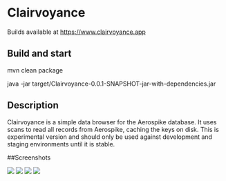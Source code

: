 # Clairvoyance

Builds available at https://www.clairvoyance.app

## Build and start
mvn clean package

java -jar target/Clairvoyance-0.0.1-SNAPSHOT-jar-with-dependencies.jar

## Description
Clairvoyance is a simple data browser for the Aerospike database. It uses scans to read all records from Aerospike, caching the keys on disk. This is experimental version and should only be used against development and staging environments until it is stable.

##Screenshots

![](https://github.com/rashidmayes/Clairvoyance/blob/master/screenshots/screenshot3.png)
![](https://github.com/rashidmayes/Clairvoyance/blob/master/screenshots/screenshot2.png)
![](https://github.com/rashidmayes/Clairvoyance/blob/master/screenshots/screenshot4.png)
![](https://github.com/rashidmayes/Clairvoyance/blob/master/screenshots/screenshot1.png)

